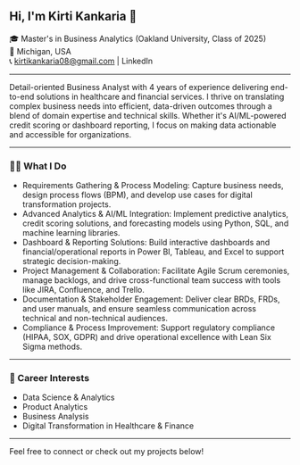 ## Hi, I'm Kirti Kankaria 👋

🎓 Master's in Business Analytics (Oakland University, Class of 2025)  
📍 Michigan, USA  
📞 kirtikankaria08@gmail.com | LinkedIn

---

Detail-oriented Business Analyst with 4 years of experience delivering end-to-end solutions in healthcare and financial services. I thrive on translating complex business needs into efficient, data-driven outcomes through a blend of domain expertise and technical skills. Whether it's AI/ML-powered credit scoring or dashboard reporting, I focus on making data actionable and accessible for organizations.

---

### 👩‍💻 What I Do

- Requirements Gathering & Process Modeling: Capture business needs, design process flows (BPM), and develop use cases for digital transformation projects.
- Advanced Analytics & AI/ML Integration: Implement predictive analytics, credit scoring solutions, and forecasting models using Python, SQL, and machine learning libraries.
- Dashboard & Reporting Solutions: Build interactive dashboards and financial/operational reports in Power BI, Tableau, and Excel to support strategic decision-making.
- Project Management & Collaboration: Facilitate Agile Scrum ceremonies, manage backlogs, and drive cross-functional team success with tools like JIRA, Confluence, and Trello.
- Documentation & Stakeholder Engagement: Deliver clear BRDs, FRDs, and user manuals, and ensure seamless communication across technical and non-technical audiences.
- Compliance & Process Improvement: Support regulatory compliance (HIPAA, SOX, GDPR) and drive operational excellence with Lean Six Sigma methods.

---

### 🚀 Career Interests

- Data Science & Analytics  
- Product Analytics  
- Business Analysis  
- Digital Transformation in Healthcare & Finance

---

Feel free to connect or check out my projects below!
